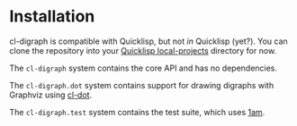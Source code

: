 Installation
============

cl-digraph is compatible with Quicklisp, but not *in* Quicklisp (yet?).  You can
clone the repository into your [Quicklisp local-projects][local] directory for
now.

The `cl-digraph` system contains the core API and has no dependencies.

The `cl-digraph.dot` system contains support for drawing digraphs with Graphviz
using [cl-dot][].

The `cl-digraph.test` system contains the test suite, which uses [1am][].

[local]: https://www.quicklisp.org/beta/faq.html#local-project
[1am]: https://github.com/lmj/1am
[cl-dot]: https://github.com/michaelw/cl-dot
